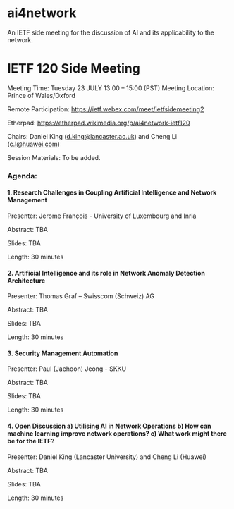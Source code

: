 # ai4network
An IETF side meeting for the discussion of AI and its applicability to the network. 

# IETF 120 Side Meeting
Meeting Time: Tuesday 23 JULY 13:00 – 15:00 (PST)
Meeting Location: Prince of Wales/Oxford

Remote Participation: https://ietf.webex.com/meet/ietfsidemeeting2

Etherpad: https://etherpad.wikimedia.org/p/ai4network-ietf120

Chairs: Daniel King (d.king@lancaster.ac.uk) and Cheng Li (c.l@huawei.com)

Session Materials: To be added.

### Agenda: 

#### 1. Research Challenges in Coupling Artificial Intelligence and Network Management
Presenter: Jerome  François - University of Luxembourg and Inria 

Abstract: TBA

Slides: TBA

Length: 30 minutes
 
#### 2. Artificial Intelligence and its role in Network Anomaly Detection Architecture
Presenter: Thomas Graf – Swisscom (Schweiz) AG

Abstract: TBA

Slides: TBA

Length: 30 minutes

#### 3. Security Management Automation
Presenter: Paul (Jaehoon) Jeong - SKKU

Abstract: TBA

Slides: TBA

Length: 30 minutes

#### 4. Open Discussion a) Utilising AI in Network Operations b) How can machine learning improve network operations? c) What work might there be for the IETF?
Presenter: Daniel King (Lancaster University) and Cheng Li (Huawei)

Abstract: TBA

Slides: TBA

Length: 30 minutes
